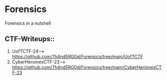 # Forensics
Forensics in a nutshell

## CTF-Writeups::
1) UofTCTF-24-->  https://github.com/7h4nd5RG0d/Forensics/tree/main/UofTCTF 
2) CyberHeroinesCTF-23--> https://github.com/7h4nd5RG0d/Forensics/tree/main/CyberHerionesCTF-23 
